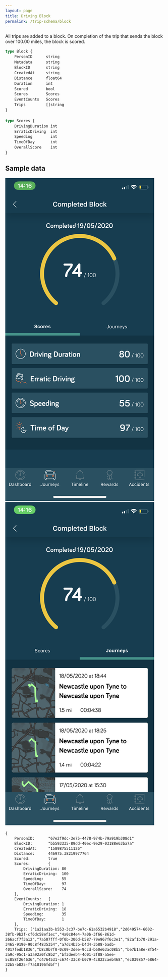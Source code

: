 ```yaml
---
layout: page
title: Driving Block
permalink: /trip-schema/block
---
```


All trips are added to a block. On completion of the trip that sends the block over 100.00 miles, the block is scored. 

```graphql
type Block {
	PersonID      string
	Metadata      string 
	BlockID       string 
	CreatedAt     string 
	Distance      float64
	Duration      int
	Scored        bool  
	Scores        Scores  
	EventCounts   Scores
	Trips         []string 
}

type Scores {
	DrivingDuration int
	ErraticDriving  int
	Speeding        int
	TimeOfDay       int
	OverallScore    int
}
```

<h2>Sample data</h2>

<img src="/img/app4.png" class="app" />
<img src="/img/app5.png" class="app" />

```
{
	PersonID:      "67e2f9dc-3e75-4478-974b-79a919b308d1"
	BlockID:       "bb593335-89dd-40ec-9e29-03188e63ba7a" 
	CreatedAt:     "1589875511126" 
	Distance:      446975.38219977764
	Scored:        true  
	Scores:        {
		DrivingDuration: 80
		ErraticDriving:  100
		Speeding:        55
		TimeOfDay:       97
		OverallScore:    74
	},  
	EventCounts:   {
		DrivingDuration: 1
		ErraticDriving:  18
		Speeding:        35
		TimeOfDay:       1
	}, 
	Trips: ["1a21aa3b-b553-3c37-be7c-61a6532b4918","2d649574-6602-38fb-9b2f-cf6dc58ef1ec","4a0c84e4-7a0b-3f66-861d-266acf7f3a12","7a507fff-0f0b-306d-b587-79e967f6c3e1","82af1b70-291a-3465-9190-90c8f4835354","a7dc4b3b-b4d4-3b88-badb-4017fedb1836","b8c0b7f0-0c09-3dee-9ccd-b60e63ac08b5","be7b1a8e-8f54-3a9c-95c1-a3a92a0fc8b2","bf3deeb4-4d01-3f88-a5ee-5c858f264636","c4764531-c674-33c8-b079-4c822caeb468","ec039857-6864-32b5-b825-f7a10196fdbf"]
}
```